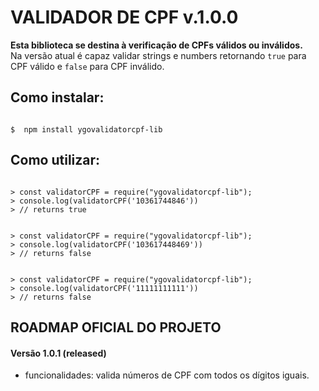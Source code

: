 # VALIDADOR DE CPF v.1.0.0

**Esta biblioteca se destina à verificação de CPFs válidos ou inválidos.**  
Na versão atual é capaz validar strings e numbers retornando `true` para CPF válido e `false` para CPF inválido.

## Como instalar:

```shell

$  npm install ygovalidatorcpf-lib

```

## Como utilizar:

```node

> const validatorCPF = require("ygovalidatorcpf-lib");
> console.log(validatorCPF('10361744846'))
> // returns true

```

```node

> const validatorCPF = require("ygovalidatorcpf-lib");
> console.log(validatorCPF('103617448469'))
> // returns false

```

```node

> const validatorCPF = require("ygovalidatorcpf-lib");
> console.log(validatorCPF('11111111111'))
> // returns false

```

## ROADMAP OFICIAL DO PROJETO

#### Versão 1.0.1 (released)
- funcionalidades: valida números de CPF com todos os dígitos iguais.
